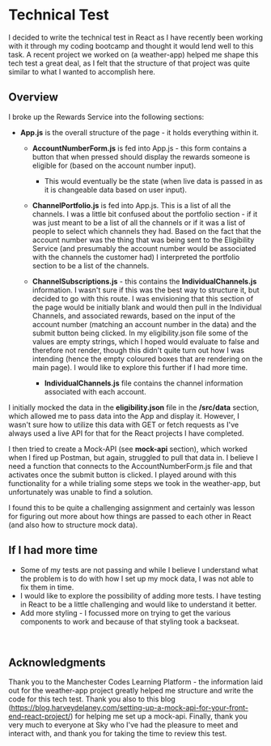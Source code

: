 # Technical Test

I decided to write the technical test in React as I have recently been working with it through my coding bootcamp and thought it would lend well to this task. A recent project we worked on (a weather-app) helped me shape this tech test a great deal, as I felt that the structure of that project was quite similar to what I wanted to accomplish here.
<br>

## Overview

I broke up the Rewards Service into the following sections:

- **App.js** is the overall structure of the page - it holds everything within it.

  - **AccountNumberForm.js** is fed into App.js - this form contains a button that when pressed should display the rewards someone is eligible for (based on the account number input).
    - This would eventually be the state (when live data is passed in as it is changeable data based on user input).
  - **ChannelPortfolio.js** is fed into App.js. This is a list of all the channels. I was a little bit confused about the portfolio section - if it was just meant to be a list of all the channels or if it was a list of people to select which channels they had. Based on the fact that the account number was the thing that was being sent to the Eligibility Service (and presumably the account number would be associated with the channels the customer had) I interpreted the portfolio section to be a list of the channels.
  - **ChannelSubscriptions.js** - this contains the **IndividualChannels.js** information. I wasn't sure if this was the best way to structure it, but decided to go with this route. I was envisioning that this section of the page would be initially blank and would then pull in the Individual Channels, and associated rewards, based on the input of the account number (matching an account number in the data) and the submit button being clicked. In my eligibility.json file some of the values are empty strings, which I hoped would evaluate to false and therefore not render, though this didn't quite turn out how I was intending (hence the empty coloured boxes that are rendering on the main page). I would like to explore this further if I had more time.

    - **IndividualChannels.js** file contains the channel information associated with each account.

I initially mocked the data in the **eligibility.json** file in the **/src/data** section, which allowed me to pass data into the App and display it. However, I wasn't sure how to utilize this data with GET or fetch requests as I've always used a live API for that for the React projects I have completed.

I then tried to create a Mock-API (see **mock-api** section), which worked when I fired up Postman, but again, struggled to pull that data in. I believe I need a function that connects to the AccountNumberForm.js file and that activates once the submit button is clicked. I played around with this functionality for a while trialing some steps we took in the weather-app, but unfortunately was unable to find a solution.

I found this to be quite a challenging assignment and certainly was lesson for figuring out more about how things are passed to each other in React (and also how to structure mock data).

## If I had more time

- Some of my tests are not passing and while I believe I understand what the problem is to do with how I set up my mock data, I was not able to fix them in time.
- I would like to explore the possibility of adding more tests. I have testing in React to be a little challenging and would like to understand it better.
- Add more styling - I focussed more on trying to get the various components to work and because of that styling took a backseat.

<br>

## Acknowledgments

Thank you to the Manchester Codes Learning Platform - the information laid out for the weather-app project greatly helped me structure and write the code for this tech test. Thank you also to this blog (https://blog.harveydelaney.com/setting-up-a-mock-api-for-your-front-end-react-project/) for helping me set up a mock-api. Finally, thank you very much to everyone at Sky who I've had the pleasure to meet and interact with, and thank you for taking the time to review this test.

